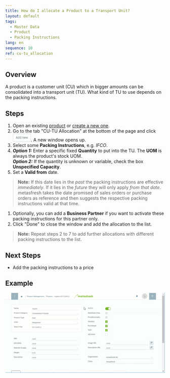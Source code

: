 ```yaml
---
title: How do I allocate a Product to a Transport Unit?
layout: default
tags:
  - Master Data
  - Product
  - Packing Instructions
lang: en
sequence: 10
ref: cu-tu_allocation
---
```


## Overview
A product is a customer unit (CU) which in bigger amounts can be consolidated into a transport unit (TU). What kind of TU to use depends on the packing instructions.

## Steps
1. Open an existing [product](Menu) or [create a new one](NewProduct).
1. Go to the tab "CU-TU Allocation" at the bottom of the page and click ![](assets/Add_New_Button.png). A new window opens up.
1. Select some **Packing Instructions**, e.g. *IFCO*.
1. ***Option 1:*** Enter a specific fixed **Quantity** to put into the TU. The **UOM** is always the product's stock UOM.<br>
***Option 2:*** If the quantity is unknown or variable, check the box **Unspecified Capacity**.
1. Set a **Valid from** date.
 >**Note:** If this date lies in the *past* the packing instructions are effective *immediately*. If it lies in the *future* they will only apply *from that date*. metasfresh takes the date promised of sales orders or purchase orders as reference and then suggests the respective packing instructions valid at that time.

1. Optionally, you can add a **Business Partner** if you want to activate these packing instructions for this partner only.
1. Click "Done" to close the window and add the allocation to the list.
 >**Note:** Repeat steps 2 to 7 to add further allocations with different packing instructions to the list.

## Next Steps
- Add the packing instructions to a price

## Example
![](assets/CU-TU_Allocation.gif)
